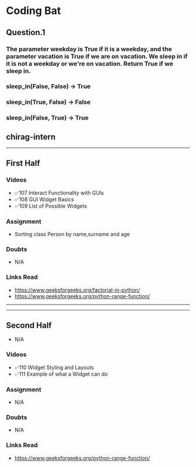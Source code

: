 # Coding Bat
## Question.1
### The parameter weekday is True if it is a weekday, and the parameter vacation is True if we are on vacation. We sleep in if it is not a weekday or we're on vacation. Return True if we sleep in.


### sleep_in(False, False) → True
### sleep_in(True, False) → False
### sleep_in(False, True) → True

## chirag-intern

<hr>

## First Half

### Videos

- ✅107 Interact Functionality with GUIs
- ✅108 GUI Widget Basics
- ✅109 List of Possible Widgets

### Assignment

- Sorting class Person by name,surname and age

### Doubts

- N/A

### Links Read

- https://www.geeksforgeeks.org/factorial-in-python/
- https://www.geeksforgeeks.org/python-range-function/

<hr>
<hr>

## Second Half

- N/A

### Videos

- ✅110 Widget Styling and Layouts
- ✅111 Example of what a Widget can do

### Assignment

- N/A

### Doubts

- N/A

### Links Read

- https://www.geeksforgeeks.org/python-range-function/
